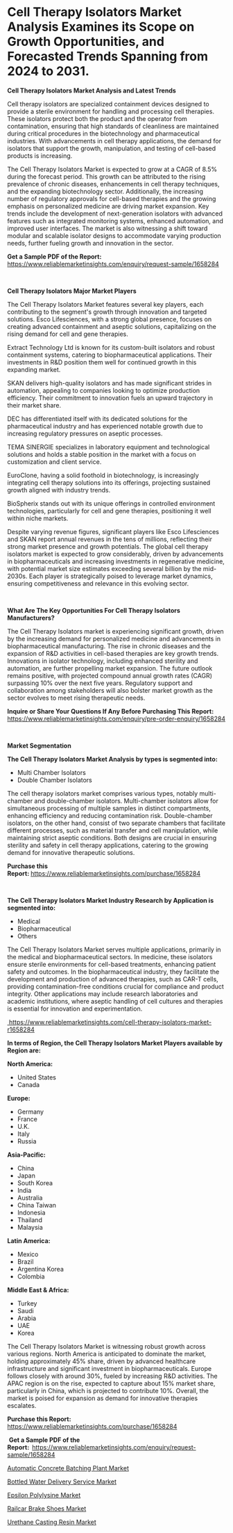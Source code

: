 <p><h1>Cell Therapy Isolators Market Analysis Examines its Scope on Growth Opportunities, and Forecasted Trends Spanning from 2024 to 2031.</h1></p><p><strong>Cell Therapy Isolators Market Analysis and Latest Trends</strong></p>
<p><p>Cell therapy isolators are specialized containment devices designed to provide a sterile environment for handling and processing cell therapies. These isolators protect both the product and the operator from contamination, ensuring that high standards of cleanliness are maintained during critical procedures in the biotechnology and pharmaceutical industries. With advancements in cell therapy applications, the demand for isolators that support the growth, manipulation, and testing of cell-based products is increasing.</p><p>The Cell Therapy Isolators Market is expected to grow at a CAGR of 8.5% during the forecast period. This growth can be attributed to the rising prevalence of chronic diseases, enhancements in cell therapy techniques, and the expanding biotechnology sector. Additionally, the increasing number of regulatory approvals for cell-based therapies and the growing emphasis on personalized medicine are driving market expansion. Key trends include the development of next-generation isolators with advanced features such as integrated monitoring systems, enhanced automation, and improved user interfaces. The market is also witnessing a shift toward modular and scalable isolator designs to accommodate varying production needs, further fueling growth and innovation in the sector.</p></p>
<p><strong>Get a Sample PDF of the Report:&nbsp;</strong> <a href="https://www.reliablemarketinsights.com/enquiry/request-sample/1658284?utm_campaign=2012&utm_medium=2&utm_source=Github&utm_content=ia&utm_term=27122024&utm_id=cell-therapy-isolators">https://www.reliablemarketinsights.com/enquiry/request-sample/1658284</a></p>
<p>&nbsp;</p>
<p><strong>Cell Therapy Isolators Major Market Players</strong></p>
<p><p>The Cell Therapy Isolators Market features several key players, each contributing to the segment's growth through innovation and targeted solutions. Esco Lifesciences, with a strong global presence, focuses on creating advanced containment and aseptic solutions, capitalizing on the rising demand for cell and gene therapies.</p><p>Extract Technology Ltd is known for its custom-built isolators and robust containment systems, catering to biopharmaceutical applications. Their investments in R&D position them well for continued growth in this expanding market.</p><p>SKAN delivers high-quality isolators and has made significant strides in automation, appealing to companies looking to optimize production efficiency. Their commitment to innovation fuels an upward trajectory in their market share.</p><p>DEC has differentiated itself with its dedicated solutions for the pharmaceutical industry and has experienced notable growth due to increasing regulatory pressures on aseptic processes.</p><p>TEMA SINERGIE specializes in laboratory equipment and technological solutions and holds a stable position in the market with a focus on customization and client service.</p><p>EuroClone, having a solid foothold in biotechnology, is increasingly integrating cell therapy solutions into its offerings, projecting sustained growth aligned with industry trends.</p><p>BioSpherix stands out with its unique offerings in controlled environment technologies, particularly for cell and gene therapies, positioning it well within niche markets.</p><p>Despite varying revenue figures, significant players like Esco Lifesciences and SKAN report annual revenues in the tens of millions, reflecting their strong market presence and growth potentials. The global cell therapy isolators market is expected to grow considerably, driven by advancements in biopharmaceuticals and increasing investments in regenerative medicine, with potential market size estimates exceeding several billion by the mid-2030s. Each player is strategically poised to leverage market dynamics, ensuring competitiveness and relevance in this evolving sector.</p></p>
<p>&nbsp;</p>
<p><strong>What Are The Key Opportunities For Cell Therapy Isolators Manufacturers?</strong></p>
<p><p>The Cell Therapy Isolators market is experiencing significant growth, driven by the increasing demand for personalized medicine and advancements in biopharmaceutical manufacturing. The rise in chronic diseases and the expansion of R&D activities in cell-based therapies are key growth trends. Innovations in isolator technology, including enhanced sterility and automation, are further propelling market expansion. The future outlook remains positive, with projected compound annual growth rates (CAGR) surpassing 10% over the next five years. Regulatory support and collaboration among stakeholders will also bolster market growth as the sector evolves to meet rising therapeutic needs.</p></p>
<p><strong>Inquire or Share Your Questions If Any Before Purchasing This Report:</strong> <a href="https://www.reliablemarketinsights.com/enquiry/pre-order-enquiry/1658284?utm_campaign=2012&utm_medium=2&utm_source=Github&utm_content=ia&utm_term=27122024&utm_id=cell-therapy-isolators">https://www.reliablemarketinsights.com/enquiry/pre-order-enquiry/1658284</a></p>
<p>&nbsp;</p>
<p><strong>Market Segmentation</strong></p>
<p><strong>The Cell Therapy Isolators Market Analysis by types is segmented into:</strong></p>
<p><ul><li>Multi Chamber Isolators</li><li>Double Chamber Isolators</li></ul></p>
<p><p>The cell therapy isolators market comprises various types, notably multi-chamber and double-chamber isolators. Multi-chamber isolators allow for simultaneous processing of multiple samples in distinct compartments, enhancing efficiency and reducing contamination risk. Double-chamber isolators, on the other hand, consist of two separate chambers that facilitate different processes, such as material transfer and cell manipulation, while maintaining strict aseptic conditions. Both designs are crucial in ensuring sterility and safety in cell therapy applications, catering to the growing demand for innovative therapeutic solutions.</p></p>
<p><strong>Purchase this Report:&nbsp;</strong><a href="https://www.reliablemarketinsights.com/purchase/1658284?utm_campaign=2012&utm_medium=2&utm_source=Github&utm_content=ia&utm_term=27122024&utm_id=cell-therapy-isolators">https://www.reliablemarketinsights.com/purchase/1658284</a></p>
<p>&nbsp;</p>
<p><strong>The Cell Therapy Isolators Market Industry Research by Application is segmented into:</strong></p>
<p><ul><li>Medical</li><li>Biopharmaceutical</li><li>Others</li></ul></p>
<p><p>The Cell Therapy Isolators Market serves multiple applications, primarily in the medical and biopharmaceutical sectors. In medicine, these isolators ensure sterile environments for cell-based treatments, enhancing patient safety and outcomes. In the biopharmaceutical industry, they facilitate the development and production of advanced therapies, such as CAR-T cells, providing contamination-free conditions crucial for compliance and product integrity. Other applications may include research laboratories and academic institutions, where aseptic handling of cell cultures and therapies is essential for innovation and experimentation.</p></p>
<p><a href="https://www.reliablemarketinsights.com/cell-therapy-isolators-market-r1658284?utm_campaign=2012&utm_medium=2&utm_source=Github&utm_content=ia&utm_term=27122024&utm_id=cell-therapy-isolators">&nbsp;https://www.reliablemarketinsights.com/cell-therapy-isolators-market-r1658284</a></p>
<p><strong>In terms of Region, the Cell Therapy Isolators Market Players available by Region are:</strong></p>
<p>
    <p> <strong> North America: </strong>
        <ul>
            <li>United States</li>
            <li>Canada</li>
        </ul>
        </p> 
    <p> <strong> Europe: </strong>
        <ul>
            <li>Germany</li>
            <li>France</li>
            <li>U.K.</li>
            <li>Italy</li>
            <li>Russia</li>
        </ul>
        </p> 
    <p> <strong> Asia-Pacific: </strong>
        <ul>
            <li>China</li>
            <li>Japan</li>
            <li>South Korea</li>
            <li>India</li>
            <li>Australia</li>
            <li>China Taiwan</li>
            <li>Indonesia</li>
            <li>Thailand</li>
            <li>Malaysia</li>
        </ul>
        </p> 
    <p> <strong> Latin America: </strong>
        <ul>
            <li>Mexico</li>
            <li>Brazil</li>
            <li>Argentina Korea</li>
            <li>Colombia</li>
        </ul>
        </p> 
    <p> <strong> Middle East & Africa: </strong>
        <ul>
            <li>Turkey</li>
            <li>Saudi</li>
            <li>Arabia</li>
            <li>UAE</li>
            <li>Korea</li>
        </ul>
    </p>
    </p>
<p><p>The Cell Therapy Isolators Market is witnessing robust growth across various regions. North America is anticipated to dominate the market, holding approximately 45% share, driven by advanced healthcare infrastructure and significant investment in biopharmaceuticals. Europe follows closely with around 30%, fueled by increasing R&D activities. The APAC region is on the rise, expected to capture about 15% market share, particularly in China, which is projected to contribute 10%. Overall, the market is poised for expansion as demand for innovative therapies escalates.</p></p>
<p><strong>Purchase this Report: </strong><a href="https://www.reliablemarketinsights.com/purchase/1658284?utm_campaign=2012&utm_medium=2&utm_source=Github&utm_content=ia&utm_term=27122024&utm_id=cell-therapy-isolators">https://www.reliablemarketinsights.com/purchase/1658284</a></p>
<p>&nbsp;<strong>Get a Sample PDF of the Report:&nbsp;&nbsp;</strong><a href="https://www.reliablemarketinsights.com/enquiry/request-sample/1658284?utm_campaign=2012&utm_medium=2&utm_source=Github&utm_content=ia&utm_term=27122024&utm_id=cell-therapy-isolators">https://www.reliablemarketinsights.com/enquiry/request-sample/1658284</a></p>
<p><strong></strong></p>
<p><p><a href="https://www.linkedin.com/pulse/consumer-behavior-shifts-automatic-concrete-batching-plant-ieu9f?utm_campaign=2012&utm_medium=2&utm_source=Github&utm_content=ia&utm_term=27122024&utm_id=cell-therapy-isolators">Automatic Concrete Batching Plant Market</a></p><p><a href="https://www.linkedin.com/pulse/market-revenue-growth-forecast-bottled-water-delivery-service-bpqme?utm_campaign=2012&utm_medium=2&utm_source=Github&utm_content=ia&utm_term=27122024&utm_id=cell-therapy-isolators">Bottled Water Delivery Service Market</a></p><p><a href="https://www.linkedin.com/pulse/epsilon-polylysine-market-trends-detailed-study-its-segmentation-5oe9f?utm_campaign=2012&utm_medium=2&utm_source=Github&utm_content=ia&utm_term=27122024&utm_id=cell-therapy-isolators">Epsilon Polylysine Market</a></p><p><a href="https://www.linkedin.com/pulse/market-analysis-railcar-brake-shoes-trends-share-growth-nrc6f?utm_campaign=2012&utm_medium=2&utm_source=Github&utm_content=ia&utm_term=27122024&utm_id=cell-therapy-isolators">Railcar Brake Shoes Market</a></p><p><a href="https://www.linkedin.com/pulse/global-study-urethane-casting-resin-market-from-2024-zdbfc?utm_campaign=2012&utm_medium=2&utm_source=Github&utm_content=ia&utm_term=27122024&utm_id=cell-therapy-isolators">Urethane Casting Resin Market</a></p></p>